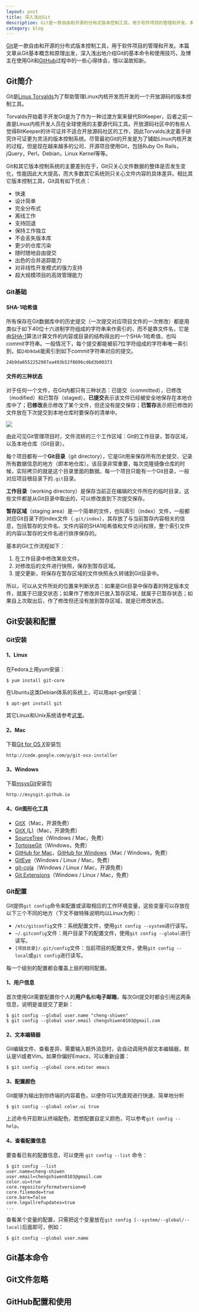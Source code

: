 ```yaml
---
layout: post
title: 深入浅出Git
description: Git是一款自由和开源的分布式版本控制工具，用于软件项目的管理和开发。本篇文章从Git基本概念和原理出发，深入浅出地介绍Git的基本命令和使用技巧，及博主在使用Git和GitHub过程中的一些心得体会，借以温故知新。
category: blog
---
```


[Git][]是一款自由和开源的分布式版本控制工具，用于软件项目的管理和开发。本篇文章从Git基本概念和原理出发，深入浅出地介绍Git的基本命令和使用技巧，及博主在使用Git和[GitHub][]过程中的一些心得体会，借以温故知新。

## Git简介

Git是[Linus Torvalds][]为了帮助管理Linux内核开发而开发的一个开放源码的版本控制工具。

Torvalds开始着手开发Git是为了作为一种过渡方案来替代BitKeeper，后者之前一直是Linux内核开发人员在全球使用的主要源代码工具。开放源码社区中的有些人觉得BitKeeper的许可证并不适合开放源码社区的工作，因此Torvalds决定着手研究许可证更为灵活的版本控制系统。尽管最初Git的开发是为了辅助Linux内核开发的过程，但是现在越来越多的公司、开源项目使用Git，包括Ruby On Rails，jQuery，Perl，Debian，Linux Kernel等等。

Git和其它版本控制系统的主要差别在于，Git只关心文件数据的整体是否发生变化，性能因此大大提高，而大多数其它系统则只关心文件内容的具体差异。相比其它版本控制工具，Git具有如下优点：

- 快速
- 设计简单
- 完全分布式
- 离线工作
- 支持回退
- 保持工作独立
- 不会丢失版本库
- 更少的仓库污染
- 随时随地自由提交
- 出色的合并追踪能力
- 对非线性开发模式的强力支持
- 超大规模项目的高效管理能力

### Git基础

#### SHA-1哈希值

所有保存在Git数据库中的历史提交（一次提交对应项目文件的一次修改）都是用类似于如下40位十六进制字符组成的字符串来作索引的，而不是靠文件名，它是由[SHA-1][1]算法计算文件的内容或目录的结构得出的一个SHA-1哈希值，也叫commit字符串。一般情况下，每个提交都能被前7位字符组成的字符串唯一索引到，如`24b9da6`能索引到如下commit字符串对应的提交。

	24b9da6552252987aa493b52f8696cd6d3b00373

#### 文件的三种状态

对于任何一个文件，在Git内都只有三种状态：已提交（committed），已修改（modified）和已暂存（staged）。**已提交**表示该文件已经被安全地保存在本地仓库中了；**已修改**表示修改了某个文件，但还没有提交保存；**已暂存**表示把已修改的文件放在下次提交到本地仓库时要保存的清单中。

![](/assets/images/head-first-git/01.png)

由此可见Git管理项目时，文件流转的三个工作区域：Git的工作目录，暂存区域，以及本地仓库（Git目录）。

每个项目都有一个**Git目录**（git directory），它是Git用来保存所有历史提交、记录所有数据信息的地方（即本地仓库）。该目录非常重要，每次克隆镜像仓库的时候，实际拷贝的就是这个目录里面的数据。每一个项目只能有一个Git目录，一般对应项目根目录下的`.git`目录。

**工作目录**（working directory）是保存当前正在编辑的文件所在的临时目录，这些文件都是从Git目录中取出的，可以修改直到下次提交保存。

**暂存区域**（staging area）是一个简单的文件，也叫索引（index）文件，一般都对应Git目录下的index文件（`.git/index`），其存放了与当前暂存内容相关的信息，包括暂存的文件名、文件内容的SHA1哈希值和文件访问权限，整个索引文件的内容以暂存的文件名进行排序保存的。

基本的Git工作流程如下：

1. 在工作目录中修改某些文件。
2. 对修改后的文件进行快照，保存到暂存区域。
3. 提交更新，将保存在暂存区域的文件快照永久转储到Git目录中。

所以，可以从文件所处的位置来判断状态：如果是Git目录中保存着的特定版本文件，就属于已提交状态；如果作了修改并已放入暂存区域，就属于已暂存状态；如果自上次取出后，作了修改但还没有放到暂存区域，就是已修改状态。

## Git安装和配置

### Git安装

#### 1、Linux

在Fedora上用yum安装：

	$ yum install git-core

在Ubuntu这类Debian体系的系统上，可以用apt-get安装：

	$ apt-get install git

其它Linux和Unix系统请参考[这里][2]。

#### 2、Mac

下载[Git for OS X][3]安装包

	http://code.google.com/p/git-osx-installer

#### 3、Windows

下载[msysGit][4]安装包

	http://msysgit.github.io

#### 4、Git图形化工具

- [GitX](http://gitx.frim.nl)（Mac，开源免费）
- [GitX (L)](http://gitx.laullon.com)（Mac，开源免费）
- [SourceTree](http://www.sourcetreeapp.com)（Windows / Mac，免费）
- [TortoiseGit](https://code.google.com/p/tortoisegit/)（Windows，免费）
- [GitHub for Mac](https://mac.github.com)，[GitHub for Windows](https://windows.github.com)（Mac / Windows，免费）
- [GitEye](http://www.collab.net/giteyeapp)（Windows / Linux / Mac，免费）
- [git-cola](https://code.google.com/p/gitextensions)（Windows / Linux / Mac，开源免费）
- [Git Extensions](http://git-cola.github.io)（Windows / Linux / Mac，免费）

### Git配置

Git提供`git config`命令来配置或读取相应的工作环境变量，这些变量可以存放在以下三个不同的地方（下文不做特殊说明均以Linux为例）：

- `/etc/gitconfig`文件：系统配置文件，使用`git config --system`进行读写。
- `~/.gitconfig`文件：用户目录下的配置文件，使用`git config --global`进行读写。
- `{项目目录}/.git/config`文件：当前项目的配置文件，使用`git config --local`或`git config`进行读写。

每一个级别的配置都会覆盖上层的相同配置。

#### 1、用户信息

首次使用Git需要配置你个人的**用户名**和**电子邮箱**，每次Git提交时都会引用这两条信息，说明是谁提交了更新：

	$ git config --global user.name "cheng-shiwen"
	$ git config --global user.email chengshiwen0103@gmail.com

#### 2、文本编辑器

Git编辑文件、查看差异、需要输入额外消息时，会自动调用外部文本编辑器，默认是Vi或者Vim。如果你偏好Emacs，可以重新设置：

	$ git config --global core.editor emacs

#### 3、配置颜色

Git能够为输出到你终端的内容着色，以便你可以凭直观进行快速、简单地分析

	$ git config --global color.ui true

上述命令开启默认终端配色，若想配置自定义颜色，可以参考`git config --help`。

#### 4、查看配置信息

要查看已有的配置信息，可以使用 `git config --list` 命令：

	$ git config --list
	user.name=cheng-shiwen
	user.email=chengshiwen0103@gmail.com
	color.ui=true
	core.repositoryformatversion=0
	core.filemode=true
	core.bare=false
	core.logallrefupdates=true
	...

查看某个变量的配置，只需把这个变量放在`git config [--system/--global/--local]`后面即可，例如：

	$ git config --global user.name


## Git基本命令


## Git文件忽略


## GitHub配置和使用



[Git]:	http://git-scm.com "Git"
[Github]:   http://github.com "Github"
[Linus Torvalds]:	http://zh.wikipedia.org/wiki/Linus_Torvalds "Linus Torvalds"
[1]:	http://zh.wikipedia.org/wiki/SHA1
[2]:	http://git-scm.com/download/linux
[3]:	http://code.google.com/p/git-osx-installer
[4]:	http://msysgit.github.io
